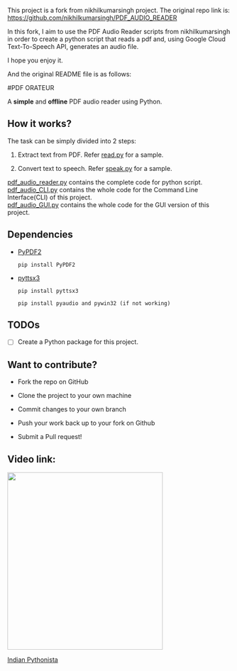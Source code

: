 This project is a fork from nikhilkumarsingh project. The original repo link is: https://github.com/nikhilkumarsingh/PDF_AUDIO_READER

In this fork, I aim to use the PDF Audio Reader scripts from nikhilkumarsingh in order to create a python script that reads a pdf and, using Google Cloud Text-To-Speech API, generates an audio file. 

I hope you enjoy it.

And the original README file is as follows:


#PDF ORATEUR

A **simple** and **offline** PDF audio reader using Python.


## How it works?

The task can be simply divided into 2 steps:

1. Extract text from PDF. Refer [read.py](https://github.com/nikhilkumarsingh/PDF_AUDIO_READER/blob/master/read.py) for a sample.

2. Convert text to speech. Refer [speak.py](https://github.com/nikhilkumarsingh/PDF_AUDIO_READER/blob/master/speak.py) for a sample.

[pdf_audio_reader.py](https://github.com/nikhilkumarsingh/PDF_AUDIO_READER/blob/master/pdf_audio_reader.py) contains the complete code for python script.    
[pdf_audio_CLI.py](https://github.com/saberprashant/PDF_AUDIO_READER/blob/prashant/pdf_audio_CLI.py) contains the whole code for the Command Line Interface(CLI) of this project.   
[pdf_audio_GUI.py](https://github.com/saberprashant/PDF_AUDIO_READER/blob/prashant/pdf_audio_GUI.py) contains the whole code for the GUI version of this project.

## Dependencies

- [PyPDF2](https://github.com/mstamy2/PyPDF2)

  ```
  pip install PyPDF2
  ```

- [pyttsx3](https://github.com/nateshmbhat/pyttsx3)
  
  ```
  pip install pyttsx3
  ```
  ```
  pip install pyaudio and pywin32 (if not working)
  ```
  
## TODOs
- [ ] Create a Python package for this project.


## Want to contribute?

- Fork the repo on GitHub

- Clone the project to your own machine

- Commit changes to your own branch

- Push your work back up to your fork on Github

- Submit a Pull request!
 
 
## Video link: 
[<img src=https://i.ytimg.com/vi/J-o99pzbBJk/sddefault.jpg height=400 width=350>](https://www.youtube.com/watch?v=J-o99pzbBJk)

[Indian Pythonista](https://youtube.com/IndianPythonista)

